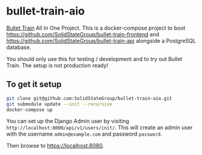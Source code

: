 # bullet-train-aio

[Bullet Train](https://bullet-train.io/) All In One Project. This is a docker-compose project to boot https://github.com/SolidStateGroup/bullet-train-frontend and https://github.com/SolidStateGroup/bullet-train-api alongside a PostgreSQL database.

You should only use this for testing / development and to try out Bullet Train. The setup is not production ready! 

## To get it setup

```bash
git clone git@github.com:SolidStateGroup/bullet-train-aio.git
git submodule update --init --recursive
docker-compose up
```

You can set up the Django Admin user by visiting ```http://localhost:8000/api/v1/users/init/```. This will create an admin user with the username ```admin@example.com``` and password ```password```.

Then browse to [https://localhost:8080](https://localhost:8080).
